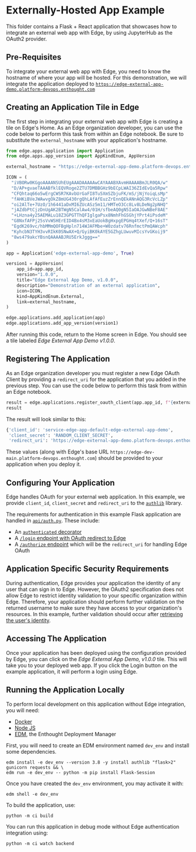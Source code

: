 # Externally-Hosted App Example

This folder contains a Flask + React application that showcases how to
integrate an external web app with Edge, by using JupyterHub as the OAuth2 provider.

## Pre-Requisites

To integrate your external web app with Edge, you need to know the hostname of where
your app will be hosted. For this demonstration, we will integrate the application deployed
to [`https://edge-external-app-demo.platform-devops.enthought.com`](https://edge-external-app-demo.platform-devops.enthought.com)


## Creating an Application Tile in Edge

The first step in integrating your external web app with Edge is creating a tile
on Edge's Home. As an Edge organization developer, you can use the code below
to perform this task from within an Edge notebook. Be sure to substitute the
`external_hostname` with your application's hostname.


```python
from edge.apps.application import Application
from edge.apps.app_version import AppKindEnum, AppVersion

external_hostname = "https://edge-external-app-demo.platform-devops.enthought.com"

ICON = (
  "iVBORw0KGgoAAAANSUhEUgAAADAAAAAwCAYAAABXAvmHAAAABmJLR0QA/w"
  "D/AP+gvaeTAAABfklEQVRoge2ZTU7DMBBGHz9bECpLWAI36ZIdEvQa5Rpw"
  "CFQhtaq66o5wErgCWSR7KAvbUrGaFI8Tu5XmSZbjuFK/mS/jNjYoiqLsMp"
  "fAHKiBVeJWAwvgOkZ8mUG430rgQhLAfAfEuzZrEnnQEkANnAQG3RcVcLZp"
  "oi2AlTe+7UzO/1h6441aDxMI6ZUcASz5m11/HMTeO3Cc8Lv8LDeNg2pNHQ"
  "jAZdbPtCjzDnUgAK2BTWgN5CalAw4/01H/sfbeAQ0gN5IaOAJGwNBeF8AE"
  "+LHzna4y25AEMALu18Z3GPGTThQFIglgaPsx8NmhFhGSGhjYPrt4iPsdeM"
  "G8NxfAFPj25sVvWSHErEID4Bx4sM3xEaUokBgHxpgEPGHq4tXef/Q+16sT"
  "EgdK269vc/hbMMmQOFBgHpln714WJAFMbe+W0zdatv76RnfmctPmQAWcph"
  "KyhcbN3TYH3vvRIkK0SNwAX+Q/GyiBK0kAYE5GZhgLUwuvMIcsYvGKoij9"
  "8ws479akcYBsnQAAAABJRU5ErkJggg=="
)

app = Application('edge-external-app-demo', True)

version1 = AppVersion(
    app_id=app.app_id,
    version="1.0.0",
    title="Edge External App Demo, v1.0.0",
    description="Demonstration of an external application",
    icon=ICON,
    kind=AppKindEnum.External,
    link=external_hostname,
)

edge.applications.add_application(app)
edge.applications.add_app_version(version1)
```

After running this code, return to the Home screen in Edge. You should see a tile labeled
*Edge External App Demo v1.0.0*.

## Registering The Application

As an Edge organization developer you must register a new Edge OAuth Client by
providing a `redirect_uri` for the application that you added in the previous step.
You can use the code below to perform this task from within an Edge notebook.

```python
result = edge.applications.register_oauth_client(app.app_id, f"{external_hostname}/authorize")
result
```

The result will look similar to this:

```python
{'client_id': 'service-edge-app-default-edge-external-app-demo',
 'client_secret': 'RANDOM_CLIENT_SECRET',
 'redirect_uri': 'https://edge-external-app-demo.platform-devops.enthought.com/authorize'}
 ```

These values (along with Edge's base URL `https://edge-dev-main.platform-devops.enthought.com`)
should be provided to your application when you deploy it. 

## Configuring Your Application

Edge handles OAuth for your external web application. In this example, 
we provide  `client_id`, `client_secret` and `redirect_uri` to the
[`authlib`](./src/app.py#L31) library.

The requirements for authentication in this example Flask application are handled 
in [`api/auth.py`](./api/auth.py). These include:
- An [`authenticated` decorator](./src/api/auth.py#L25)
- A [`/login` endpoint with OAuth redirect to Edge](./src/api/auth.py#L41)
- A [`/authorize` endpoint](./src/api/auth.#L57) which will be the `redirect_uri` for handling Edge OAuth

## Application Specific Security Requirements

During authentication, Edge provides your application the identity of any user 
that can sign in to Edge. However, the OAuth2 specification does not allow
Edge to restrict identity validation to your specific organization within Edge.
Therefore, your application should perform further validation on the returned 
username to make sure they have access to your organization's resources. In this 
example, further validation should occur after
[retrieving the user's identity](./src/api/auth.py#79).

## Accessing The Application

Once your application has been deployed using the configuration provided by Edge, you can
click on the *Edge External App Demo, v1.0.0* tile. This will take you to your deployed
web app. If you click the Login button on the example application, it will perform a login
using Edge.

 ## Running the Application Locally

To perform local development on this application without Edge integration, you will need:
- [Docker](https://docker.com)
- [Node JS](https://nodejs.org)
- [EDM](https://www.enthought.com/edm/), the Enthought Deployment Manager 

First, you will need to create an EDM environment named `dev_env` and install some dependencies.

```commandline
edm install -e dev_env --version 3.8 -y install authlib "flask>2" gunicorn requests && \
edm run -e dev_env -- python -m pip install Flask-Session
```   

Once you have created the `dev_env` environment, you may activate it with:

```commandline
edm shell -e dev_env
```

To build the application, use:

```commandline
python -m ci build
```

You can run this application in debug mode without Edge authentication integration using:

```commandline
python -m ci watch backend
```
